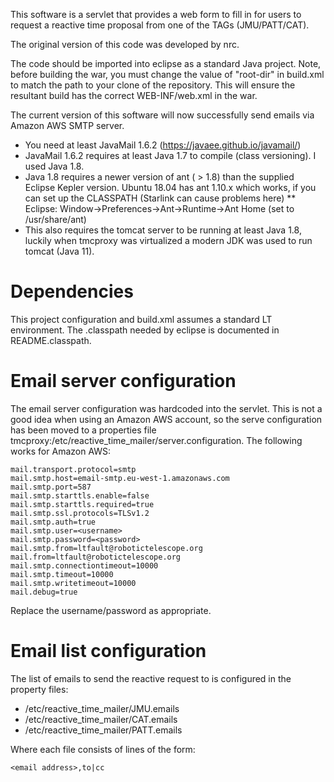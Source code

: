 This software is a servlet that provides a web form to fill in for users to request a reactive time proposal from one of the TAGs (JMU/PATT/CAT).

The original version of this code was developed by nrc.

The code should be imported into eclipse as a standard Java project.
Note, before building the war, you must  change the value of "root-dir" in build.xml to match the path to your clone of the repository. This will ensure the resultant build has the correct WEB-INF/web.xml in the war.

The current version of this software will now successfully send emails via Amazon AWS SMTP server.
* You need at least JavaMail 1.6.2 (https://javaee.github.io/javamail/)
* JavaMail 1.6.2 requires at least Java 1.7 to compile (class versioning). I used Java 1.8.
* Java 1.8 requires a newer version of ant ( > 1.8) than the supplied Eclipse Kepler version. Ubuntu 18.04 has ant 1.10.x which works, if you can set up the CLASSPATH (Starlink can cause problems here)
** Eclipse: Window->Preferences->Ant->Runtime->Ant Home (set to /usr/share/ant)
* This also requires the tomcat server to be running at least Java 1.8, luckily when tmcproxy was virtualized a modern JDK was used to run tomcat (Java 11).

# Dependencies

This project configuration and build.xml assumes a standard LT environment. The .classpath needed by eclipse is documented in README.classpath.

# Email server configuration

The email server configuration was hardcoded into the servlet. This is not a good idea when using an Amazon AWS account, so the serve configuration has been moved to a properties file tmcproxy:/etc/reactive_time_mailer/server.configuration. The following works for Amazon AWS:

```
mail.transport.protocol=smtp
mail.smtp.host=email-smtp.eu-west-1.amazonaws.com
mail.smtp.port=587
mail.smtp.starttls.enable=false
mail.smtp.starttls.required=true
mail.smtp.ssl.protocols=TLSv1.2
mail.smtp.auth=true
mail.smtp.user=<username>
mail.smtp.password=<password>
mail.smtp.from=ltfault@robotictelescope.org
mail.from=ltfault@robotictelescope.org
mail.smtp.connectiontimeout=10000
mail.smtp.timeout=10000
mail.smtp.writetimeout=10000
mail.debug=true
```

Replace the username/password as appropriate.

# Email list configuration

The list of emails to send the reactive request to is configured in the property files:
* /etc/reactive_time_mailer/JMU.emails
* /etc/reactive_time_mailer/CAT.emails
* /etc/reactive_time_mailer/PATT.emails

Where each file consists of lines of the form:
```
<email address>,to|cc
```

